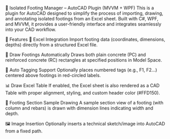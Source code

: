 🔧 Isolated Footing Manager – AutoCAD Plugin (MVVM + WPF)
This is a plugin for AutoCAD designed to simplify the process of importing, drawing, and annotating isolated footings from an Excel sheet. Built with C#, WPF, and MVVM, it provides a user-friendly interface and integrates seamlessly into your CAD workflow.

🚀 Features
📂 Excel Integration
Import footing data (coordinates, dimensions, depths) directly from a structured Excel file.

📐 Draw Footings Automatically
Draws both plain concrete (PC) and reinforced concrete (RC) rectangles at specified positions in Model Space.

🔖 Auto Tagging Support
Optionally places numbered tags (e.g., F1, F2...) centered above footings in red-circled labels.

📊 Draw Excel Table
If enabled, the Excel sheet is also rendered as a CAD Table with proper alignment, styling, and custom header color (#FFD150).

🧱 Footing Section Sample Drawing
A sample section view of a footing (with column and rebars) is drawn with dimension lines indicating width and depth.

🖼️ Image Insertion
Optionally inserts a technical sketch/image into AutoCAD from a fixed path.
